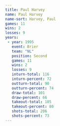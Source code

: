 ```yaml
---
title: Paul Harvey
name: Paul Harvey
name-sort: Harvey, Paul
games: 11
wins: 2
losses: 9
years:
 - year: 1995
   event: Brier
   team: "NL"
   position: Second
   games: 11
   wins: 2
   losses: 9
   inturn-total: 116
   inturn-percent: 72
   outturn-total: 90
   outturn-percent: 74
   draw-total: 101
   draw-percent: 66
   takeout-total: 105
   takeout-percent: 80
   shots-total: 206
   shots-percent: 73
---
```

